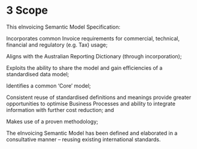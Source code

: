 # 3 Scope 

This eInvoicing Semantic Model Specification: 

Incorporates common Invoice requirements for commercial, technical, financial and regulatory (e.g. Tax) usage; 

Aligns with the Australian Reporting Dictionary (through incorporation); 

Exploits the ability to share the model and gain efficiencies of a standardised data model; 

Identifies a common ‘Core’ model; 

Consistent reuse of standardised definitions and meanings provide greater opportunities to optimise Business Processes and ability to integrate information with further cost reduction; and 

Makes use of a proven methodology; 

The eInvoicing Semantic Model has been defined and elaborated in a consultative manner – reusing existing international standards. 
